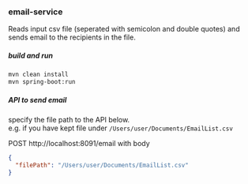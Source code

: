 ### email-service

Reads input csv file (seperated with semicolon and double quotes) and sends email to the recipients in the file.

##### build and run
```bash
mvn clean install
mvn spring-boot:run
```

##### API to send email

specify the file path to the API below.  
e.g. if you have kept file under `/Users/user/Documents/EmailList.csv`

POST http://localhost:8091/email
with body
```json
{
  "filePath": "/Users/user/Documents/EmailList.csv"
}
```